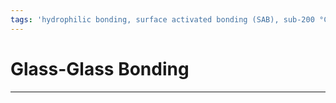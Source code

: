 ```yaml
---
tags: 'hydrophilic bonding, surface activated bonding (SAB), sub-200 °C'
---
```


# Glass-Glass Bonding

---

